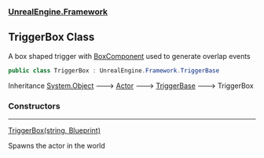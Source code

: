### [UnrealEngine.Framework](UnrealEngine_Framework.md 'UnrealEngine.Framework')
## TriggerBox Class
A box shaped trigger with [BoxComponent](BoxComponent.md 'UnrealEngine.Framework.BoxComponent') used to generate overlap events  
```csharp
public class TriggerBox : UnrealEngine.Framework.TriggerBase
```

Inheritance [System.Object](https://docs.microsoft.com/en-us/dotnet/api/System.Object 'System.Object') &#129106; [Actor](Actor.md 'UnrealEngine.Framework.Actor') &#129106; [TriggerBase](TriggerBase.md 'UnrealEngine.Framework.TriggerBase') &#129106; TriggerBox  
### Constructors

***
[TriggerBox(string, Blueprint)](TriggerBox_TriggerBox(string_Blueprint).md 'UnrealEngine.Framework.TriggerBox.TriggerBox(string, UnrealEngine.Framework.Blueprint)')

Spawns the actor in the world  

